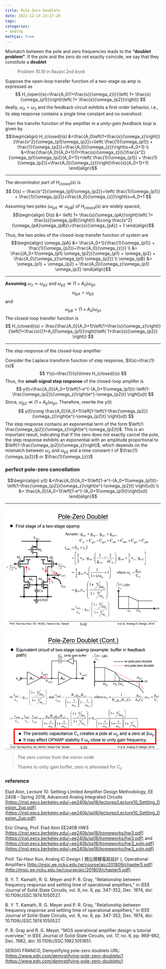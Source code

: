 ```yaml
---
title: Pole-Zero Doublets
date: 2022-12-14 23:27:20
tags:
categories:
- analog
mathjax: true
---
```


Mismatch between the pole and zero frequencies leads to the **“doublet problem”**. If the pole and the zero do not exactly coincide, we say that they constitute a **doublet**

> Problem 10.19 in Razavi 2nd book

Suppose the open-loop transfer function of a two-stage op amp is expressed as
$$
H_{open}(s)=\frac{A_0(1+\frac{s}{\omega_z})}{\left( 1+ \frac{s}{\omega_{p1}}\right)\left( 1+ \frac{s}{\omega_{p2}}\right)}
$$
deally, $\omega_z=\omega_2$ and the feedback circuit exhibits a first-order behavior, i.e., its step response contains a single time constant and no overshoot.

Then the transfer function of the amplifier in a *unity-gain feedback loop* is given by
$$\begin{align}
H_{closed}(s) &=\frac{A_0\left(1+\frac{s}{\omega_z}\right)}{\frac{s^2}{\omega_{p1}\omega_{p2}}+\left( \frac{1}{\omega_{p1}} + \frac{1}{\omega_{p2}}+\frac{A_0}{\omega_{z}}\right)s+A_0+1} \\
&=\frac{\frac{A_0}{A_0+1}(1+\frac{s}{\omega_z})}{\frac{s^2}{\omega_{p1}\omega_{p2}(A_0+1)}+\left( \frac{1}{\omega_{p1}} + \frac{1}{\omega_{p2}}+\frac{A_0}{\omega_{z}}\right)\frac{s}{A_0+1}+1}
\end{align}$$

---

The denominator part of $H_{closed}(s)$ is
$$
D(s) = \frac{s^2}{\omega_{p1}\omega_{p2}}+\left( \frac{1}{\omega_{p1}} + \frac{1}{\omega_{p2}}+\frac{A_0}{\omega_{z}}\right)s+A_0+1
$$

Assuming  two poles ($\omega_{pA} \ll\omega_{pB}$) of $H_{closed}(s)$ are widely spaced,
$$\begin{align}
D(s) &= \left( 1+ \frac{s}{\omega_{pA}}\right)\left( 1+ \frac{s}{\omega_{pB}}\right)\\
&\cong \frac{s^2}{\omega_{pA}\omega_{pB}}+\frac{s}{\omega_{pA}} + 1
\end{align}$$

Thus, the two poles of the closed-loop transfer function of system are
$$\begin{align}
\omega_{pA} &= \frac{A_0+1}{\frac{1}{\omega_{p1}} + \frac{1}{\omega_{p2}}+\frac{A_0}{\omega_{z}}} \\
&=  \frac{(A_0+1)\omega_{p1} \omega_{p2}}{\omega_{p1} + \omega_{p2} + \frac{A_0}{\omega_z}\omega_{p1} \omega_{p2}} \\
\omega_{pB} &= \omega_{p1} + \omega_{p2} + \frac{A_0}{\omega_z}\omega_{p1} \omega_{p2}
\end{align}$$

---

**Assuming** $\omega_z \simeq  \omega_{p2}$ and $\omega_{p2}\ll (1+A_0)\omega_{p1}$
$$
\omega_{pA} = \omega_{p2}
$$
and
$$
\omega_{pB} = (1+A_0)\omega_{p1}
$$
The closed-loop transfer function is
$$
H_{closed}(s) = \frac{\frac{A_0}{A_0+1}\left(1+\frac{s}{\omega_z}\right)}{\left(1+\frac{s}{(1+A_0)\omega_{p1}}\right)\left( 1+\frac{s}{\omega_{p2}} \right)}
$$

---

 The step response of the closed-loop amplifier

Consider the Laplace transform function of step response, $X(s)=\frac{1}{s}$
$$
Y(s)=\frac{1}{s}\times H_{closed}(s)
$$
Thus, the **small-signal step response** of the closed-loop amplifer is
$$
y(t)=\frac{A_0}{A_0+1}\left[1-e^{-(A_0+1)\omega_{p1}t}-\left(1-\frac{\omega_{p2}}{\omega_z}\right)e^{-\omega_{p2}t} \right]u(t)
$$
Since, $\omega_{p2}\ll (1+A_0)\omega_{p1}$. Therefore, rewrite the $y(t)$
$$
y(t)\cong \frac{A_0}{A_0+1}\left[1-\left(1-\frac{\omega_{p2}}{\omega_z}\right)e^{-\omega_{p2}t} \right]u(t)
$$
The step response contains an exponential term of the form $\left(1-\frac{\omega_{p2}}{\omega_z}\right)e^{-\omega_{p2}t}$. This is an important result, indicating that if the zero does not exactly cancel the pole, the step response exhibits an exponential with an amplitude proportional to $\left(1-\frac{\omega_{p2}}{\omega_z}\right)$, which depends on the mismatch between $\omega_z$ and $\omega_{p2}$ and a time constant $\tau$ of $\frac{1}{\omega_{p2}}$ or $\frac{1}{\omega_{z}}$

### perfect pole-zero cancellation

$$\begin{align}
y(t) &=\frac{A_0}{A_0+1}\left[1-e^{-(A_0+1)\omega_{p1}t}-\left(1-\frac{\omega_{p2}}{\omega_z}\right)e^{-\omega_{p2}t} \right]u(t) \\
&= \frac{A_0}{A_0+1}\left[1-e^{-(A_0+1)\omega_{p1}t}\right]u(t)
\end{align}$$

---

![image-20230108233523345](Pole-Zero-Doublets/image-20230108233523345.png)

![image-20230108234123707](Pole-Zero-Doublets/image-20230108234123707.png)

> The zero comes from the mirror node
>
> Thanks to unity gain buffer, zero is alleviated for $C_c$

### reference

Elad Alon, Lecture 10: Settling-Limited Amplifier Design Methodology, EE 240B – Spring 2018, Advanced Analog Integrated Circuits [https://inst.eecs.berkeley.edu/~ee240b/sp18/lectures/Lecture10_Settling_Design_2up.pdf](https://inst.eecs.berkeley.edu/~ee240b/sp18/lectures/Lecture10_Settling_Design_2up.pdf)

Eric Chang, Prof. Elad Alon EE240B HW3 [https://inst.eecs.berkeley.edu/~ee240b/sp18/homeworks/hw3.pdf](https://inst.eecs.berkeley.edu/~ee240b/sp18/homeworks/hw3.pdf) and [https://inst.eecs.berkeley.edu/~ee240b/sp18/homeworks/hw3_soln.pdf](https://inst.eecs.berkeley.edu/~ee240b/sp18/homeworks/hw3_soln.pdf)

Prof. Tai-Haur Kuo, Analog IC Design ( 類比積體電路設計 ), Operational Amplifiers [http://msic.ee.ncku.edu.tw/course/aic/201809/chapter5.pdf](http://msic.ee.ncku.edu.tw/course/aic/201809/chapter5.pdf)

B. Y. T. Kamath, R. G. Meyer and P. R. Gray, "Relationship between frequency response and settling time of operational amplifiers," in IEEE Journal of Solid-State Circuits, vol. 9, no. 6, pp. 347-352, Dec. 1974, doi: 10.1109/JSSC.1974.1050527.

B. Y. T. Kamath, R. G. Meyer and P. R. Gray, "Relationship between frequency response and settling time of operational amplifiers," in IEEE Journal of Solid-State Circuits, vol. 9, no. 6, pp. 347-352, Dec. 1974, doi: 10.1109/JSSC.1974.1050527.

P. R. Gray and R. G. Meyer, "MOS operational amplifier design-a tutorial overview," in IEEE Journal of Solid-State Circuits, vol. 17, no. 6, pp. 969-982, Dec. 1982, doi: 10.1109/JSSC.1982.1051851.

SERGIO FRANCO, Demystifying pole-zero doublets URL:[https://www.edn.com/demystifying-pole-zero-doublets/](https://www.edn.com/demystifying-pole-zero-doublets/)
